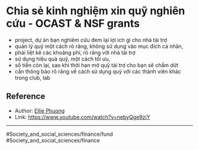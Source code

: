 # Chia sẻ kinh nghiệm xin quỹ nghiên cứu - OCAST & NSF grants

- project, dự án bạn nghiêm cứu đem lại lợi ích gì cho nhà tài trợ
- quản lý quỹ một cách rõ rãng, không sử dụng vào mục đích cá nhân,
- phải liệt kê các khoảng phí, rõ rãng với nhà tài trợ
- sử dụng hiệu quả quỹ, một cách tối ưu,
- số tiền còn lại, sao khi thời hạn mở quỹ tài trợ cho bạn sẽ chấm dứt
- cần thông báo rõ rãng về cách sử dụng quỷ với các thành viên khác trong club, lab

## Reference

- Author: [Ellie Phuong](Ellie%20Phuong.md)
- Link: https://www.youtube.com/watch?v=nebyQge9ziY

---

 #Society_and_social_sciences/finance/fund #Society_and_social_sciences/finance
